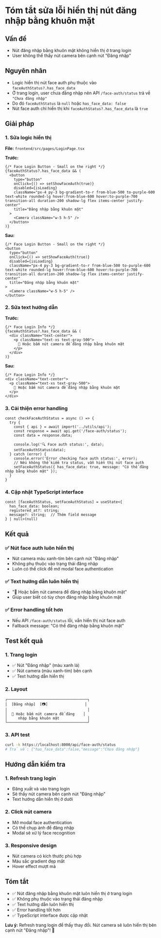 # Tóm tắt sửa lỗi hiển thị nút đăng nhập bằng khuôn mặt

## Vấn đề
- Nút đăng nhập bằng khuôn mặt không hiển thị ở trang login
- User không thể thấy nút camera bên cạnh nút "Đăng nhập"

## Nguyên nhân
- Logic hiển thị nút face auth phụ thuộc vào `faceAuthStatus?.has_face_data`
- Ở trang login, user chưa đăng nhập nên API `/face-auth/status` trả về `"Chưa đăng nhập"`
- Do đó `faceAuthStatus` là `null` hoặc `has_face_data: false`
- Nút face auth chỉ hiển thị khi `faceAuthStatus?.has_face_data` là `true`

## Giải pháp

### 1. Sửa logic hiển thị
**File:** `frontend/src/pages/LoginPage.tsx`

**Trước:**
```tsx
{/* Face Login Button - Small on the right */}
{faceAuthStatus?.has_face_data && (
  <button
    type="button"
    onClick={() => setShowFaceAuth(true)}
    disabled={isLoading}
    className="px-4 py-3 bg-gradient-to-r from-blue-500 to-purple-600 text-white rounded-lg hover:from-blue-600 hover:to-purple-700 transition-all duration-200 shadow-lg flex items-center justify-center"
    title="Đăng nhập bằng khuôn mặt"
  >
    <Camera className="w-5 h-5" />
  </button>
)}
```

**Sau:**
```tsx
{/* Face Login Button - Small on the right */}
<button
  type="button"
  onClick={() => setShowFaceAuth(true)}
  disabled={isLoading}
  className="px-4 py-3 bg-gradient-to-r from-blue-500 to-purple-600 text-white rounded-lg hover:from-blue-600 hover:to-purple-700 transition-all duration-200 shadow-lg flex items-center justify-center"
  title="Đăng nhập bằng khuôn mặt"
>
  <Camera className="w-5 h-5" />
</button>
```

### 2. Sửa text hướng dẫn
**Trước:**
```tsx
{/* Face Login Info */}
{faceAuthStatus?.has_face_data && (
  <div className="text-center">
    <p className="text-xs text-gray-500">
      📸 Hoặc bấm nút camera để đăng nhập bằng khuôn mặt
    </p>
  </div>
)}
```

**Sau:**
```tsx
{/* Face Login Info */}
<div className="text-center">
  <p className="text-xs text-gray-500">
    📸 Hoặc bấm nút camera để đăng nhập bằng khuôn mặt
  </p>
</div>
```

### 3. Cải thiện error handling
```tsx
const checkFaceAuthStatus = async () => {
  try {
    const { api } = await import('../utils/api');
    const response = await api.get('/face-auth/status');
    const data = response.data;
    
    console.log('🔍 Face auth status:', data);
    setFaceAuthStatus(data);
  } catch (error) {
    console.error('Error checking face auth status:', error);
    // Nếu không thể kiểm tra status, vẫn hiển thị nút face auth
    setFaceAuthStatus({ has_face_data: true, message: "Có thể đăng nhập bằng khuôn mặt" });
  }
}
```

### 4. Cập nhật TypeScript interface
```tsx
const [faceAuthStatus, setFaceAuthStatus] = useState<{
  has_face_data: boolean;
  registered_at?: string;
  message?: string;  // Thêm field message
} | null>(null)
```

## Kết quả

### ✅ **Nút face auth luôn hiển thị**
- Nút camera màu xanh-tím bên cạnh nút "Đăng nhập"
- Không phụ thuộc vào trạng thái đăng nhập
- Luôn có thể click để mở modal face authentication

### ✅ **Text hướng dẫn luôn hiển thị**
- "📸 Hoặc bấm nút camera để đăng nhập bằng khuôn mặt"
- Giúp user biết có tùy chọn đăng nhập bằng khuôn mặt

### ✅ **Error handling tốt hơn**
- Nếu API `/face-auth/status` lỗi, vẫn hiển thị nút face auth
- Fallback message: "Có thể đăng nhập bằng khuôn mặt"

## Test kết quả

### 1. Trang login
- ✅ Nút "Đăng nhập" (màu xanh lá)
- ✅ Nút camera (màu xanh-tím) bên cạnh
- ✅ Text hướng dẫn hiển thị

### 2. Layout
```
┌─────────────────────────────────────┐
│  [Đăng nhập]  [📷]                 │
│                                     │
│  📸 Hoặc bấm nút camera để đăng    │
│     nhập bằng khuôn mặt             │
└─────────────────────────────────────┘
```

### 3. API test
```bash
curl -k https://localhost:8000/api/face-auth/status
# Trả về: {"has_face_data":false,"message":"Chưa đăng nhập"}
```

## Hướng dẫn kiểm tra

### 1. Refresh trang login
- Đăng xuất và vào trang login
- Sẽ thấy nút camera bên cạnh nút "Đăng nhập"
- Text hướng dẫn hiển thị ở dưới

### 2. Click nút camera
- Mở modal face authentication
- Có thể chụp ảnh để đăng nhập
- Modal sẽ xử lý face recognition

### 3. Responsive design
- Nút camera có kích thước phù hợp
- Màu sắc gradient đẹp mắt
- Hover effect mượt mà

## Tóm tắt
- ✅ Nút đăng nhập bằng khuôn mặt luôn hiển thị ở trang login
- ✅ Không phụ thuộc vào trạng thái đăng nhập
- ✅ Text hướng dẫn luôn hiển thị
- ✅ Error handling tốt hơn
- ✅ TypeScript interface được cập nhật

**Lưu ý:** Refresh trang login để thấy thay đổi. Nút camera sẽ luôn hiển thị bên cạnh nút "Đăng nhập"! 🎉
